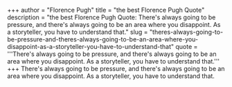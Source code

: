 +++
author = "Florence Pugh"
title = "the best Florence Pugh Quote"
description = "the best Florence Pugh Quote: There's always going to be pressure, and there's always going to be an area where you disappoint. As a storyteller, you have to understand that."
slug = "theres-always-going-to-be-pressure-and-theres-always-going-to-be-an-area-where-you-disappoint-as-a-storyteller-you-have-to-understand-that"
quote = '''There's always going to be pressure, and there's always going to be an area where you disappoint. As a storyteller, you have to understand that.'''
+++
There's always going to be pressure, and there's always going to be an area where you disappoint. As a storyteller, you have to understand that.
